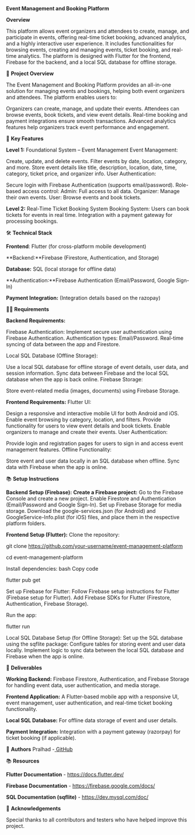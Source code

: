 **Event Management and Booking Platform**

**Overview**

This platform allows event organizers and attendees to create, manage, and participate in events, offering real-time ticket booking, advanced analytics, and a highly interactive user experience. It includes functionalities for browsing events, creating and managing events, ticket booking, and real-time analytics. The platform is designed with Flutter for the frontend, Firebase for the backend, and a local SQL database for offline storage.

🚀 **Project Overview**

The Event Management and Booking Platform provides an all-in-one solution for managing events and bookings, helping both event organizers and attendees. The platform enables users to:

Organizers can create, manage, and update their events.
Attendees can browse events, book tickets, and view event details.
Real-time booking and payment integrations ensure smooth transactions.
Advanced analytics features help organizers track event performance and engagement.

🎯 **Key Features**

**Level 1:** Foundational System – Event Management
Event Management:

Create, update, and delete events.
Filter events by date, location, category, and more.
Store event details like title, description, location, date, time, category, ticket price, and organizer info.
User Authentication:

Secure login with Firebase Authentication (supports email/password).
Role-based access control:
Admin: Full access to all data.
Organizer: Manage their own events.
User: Browse events and book tickets.

**Level 2:** Real-Time Ticket Booking System
Booking System:
Users can book tickets for events in real time.
Integration with a payment gateway for processing bookings.

🛠️ **Technical Stack**

**Frontend**: Flutter (for cross-platform mobile development)

**Backend:**Firebase (Firestore, Authentication, and Storage)

**Database:** SQL (local storage for offline data)

**Authentication:**Firebase Authentication (Email/Password, Google Sign-In)

**Payment Integration:** (Integration details based on the razopay)

🧑‍💻 **Requirements**

**Backend Requirements:**

Firebase Authentication:
Implement secure user authentication using Firebase Authentication.
Authentication types: Email/Password.
Real-time syncing of data between the app and Firestore.

Local SQL Database (Offline Storage):

Use a local SQL database for offline storage of event details, user data, and session information.
Sync data between Firebase and the local SQL database when the app is back online.
Firebase Storage:

Store event-related media (images, documents) using Firebase Storage.

**Frontend Requirements:**
Flutter UI:

Design a responsive and interactive mobile UI for both Android and iOS.
Enable event browsing by category, location, and filters.
Provide functionality for users to view event details and book tickets.
Enable organizers to manage and create their events.
User Authentication:

Provide login and registration pages for users to sign in and access event management features.
Offline Functionality:

Store event and user data locally in an SQL database when offline.
Sync data with Firebase when the app is online.

📚 **Setup Instructions**

**Backend Setup (Firebase):**
**Create a Firebase project:**
Go to the Firebase Console and create a new project.
Enable Firestore and Authentication (Email/Password and Google Sign-In).
Set up Firebase Storage for media storage.
Download the google-services.json (for Android) and GoogleService-Info.plist (for iOS) files, and place them in the respective platform folders.

**Frontend Setup (Flutter):**
Clone the repository:

git clone https://github.com/your-username/event-management-platform

cd event-management-platform

Install dependencies:
bash
Copy code

flutter pub get

Set up Firebase for Flutter:
Follow Firebase setup instructions for Flutter (Firebase setup for Flutter).
Add Firebase SDKs for Flutter (Firestore, Authentication, Firebase Storage).

Run the app:

flutter run

Local SQL Database Setup (for Offline Storage):
Set up the SQL database using the sqflite package:
Configure tables for storing event and user data locally.
Implement logic to sync data between the local SQL database and Firebase when the app is online.

🎯 **Deliverables**

**Working Backend:** Firebase Firestore, Authentication, and Firebase Storage for handling event data, user authentication, and media storage.

**Frontend Application:** A Flutter-based mobile app with a responsive UI, event management, user authentication, and real-time ticket booking functionality.

**Local SQL Database:** For offline data storage of event and user details.

**Payment Integration:** Integration with a payment gateway (razorpay) for ticket booking (if applicable).

👥 **Authors** 
Pralhad -[ GitHub](https://github.com/Pralha17)

📚 **Resources**

**Flutter Documentation** - https://docs.flutter.dev/

**Firebase Documentation** - https://firebase.google.com/docs/

**SQL Documentation (sqflite)** - https://dev.mysql.com/doc/

🎉 **Acknowledgements**

Special thanks to all contributors and testers who have helped improve this project.
